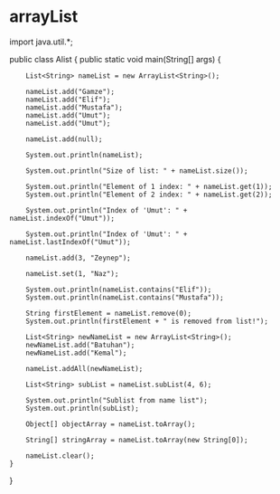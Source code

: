 # arrayList
import java.util.*;

public class Alist {
    public static void main(String[] args) {
       
        List<String> nameList = new ArrayList<String>();
    
        nameList.add("Gamze");
        nameList.add("Elif");
        nameList.add("Mustafa");
        nameList.add("Umut");
        nameList.add("Umut");
   
        nameList.add(null);

        System.out.println(nameList);

        System.out.println("Size of list: " + nameList.size());

        System.out.println("Element of 1 index: " + nameList.get(1));
        System.out.println("Element of 2 index: " + nameList.get(2));

        System.out.println("Index of 'Umut': " + nameList.indexOf("Umut"));

        System.out.println("Index of 'Umut': " + nameList.lastIndexOf("Umut"));

        nameList.add(3, "Zeynep");
        
        nameList.set(1, "Naz");

        System.out.println(nameList.contains("Elif"));
        System.out.println(nameList.contains("Mustafa"));

        String firstElement = nameList.remove(0);
        System.out.println(firstElement + " is removed from list!");

        List<String> newNameList = new ArrayList<String>();
        newNameList.add("Batuhan");
        newNameList.add("Kemal");

        nameList.addAll(newNameList);

        List<String> subList = nameList.subList(4, 6);

        System.out.println("Sublist from name list");
        System.out.println(subList);

        Object[] objectArray = nameList.toArray();

        String[] stringArray = nameList.toArray(new String[0]);

        nameList.clear();
    }
}
